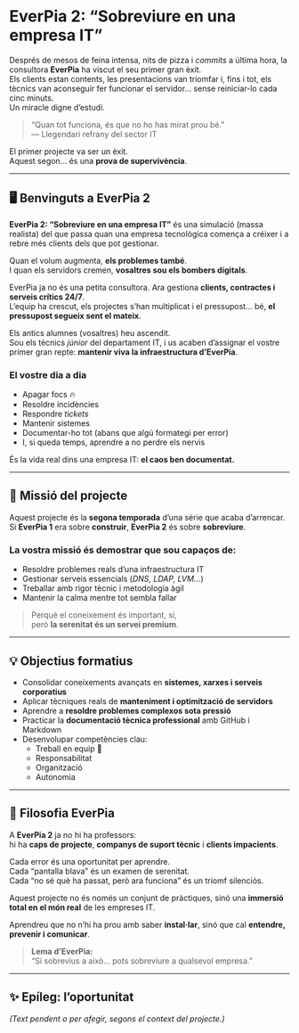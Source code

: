 # EverPia 2: “Sobreviure en una empresa IT”

Després de mesos de feina intensa, nits de pizza i *commits* a última hora, la consultora **EverPia** ha viscut el seu primer gran èxit.  
Els clients estan contents, les presentacions van triomfar i, fins i tot, els tècnics van aconseguir fer funcionar el servidor… sense reiniciar-lo cada cinc minuts.  
Un miracle digne d’estudi.

> “Quan tot funciona, és que no ho has mirat prou bé.”  
> — Llegendari refrany del sector IT

El primer projecte va ser un èxit.  
Aquest segon… és una **prova de supervivència**.

---

## 🖥️ Benvinguts a EverPia 2

**EverPia 2: “Sobreviure en una empresa IT”** és una simulació (massa realista) del que passa quan una empresa tecnològica comença a créixer i a rebre més clients dels que pot gestionar.

Quan el volum augmenta, **els problemes també**.  
I quan els servidors cremen, **vosaltres sou els bombers digitals**.

EverPia ja no és una petita consultora. Ara gestiona **clients, contractes i serveis crítics 24/7**.  
L’equip ha crescut, els projectes s’han multiplicat i el pressupost… bé, **el pressupost segueix sent el mateix**.

Els antics alumnes (vosaltres) heu ascendit.  
Sou els tècnics *júnior* del departament IT, i us acaben d’assignar el vostre primer gran repte: **mantenir viva la infraestructura d’EverPia**.

### El vostre dia a dia

- Apagar focs 🔥  
- Resoldre incidències  
- Respondre *tickets*  
- Mantenir sistemes  
- Documentar-ho tot (abans que algú formategi per error)  
- I, si queda temps, aprendre a no perdre els nervis  

És la vida real dins una empresa IT: **el caos ben documentat.**

---

## 🎯 Missió del projecte

Aquest projecte és la **segona temporada** d’una sèrie que acaba d’arrencar.  
Si **EverPia 1** era sobre **construir**, **EverPia 2** és sobre **sobreviure**.

### La vostra missió és demostrar que sou capaços de:

- Resoldre problemes reals d’una infraestructura IT  
- Gestionar serveis essencials (*DNS, LDAP, LVM…*)  
- Treballar amb rigor tècnic i metodologia àgil  
- Mantenir la calma mentre tot sembla fallar  

> Perquè el coneixement és important, sí,  
> però **la serenitat és un servei premium**.

---

## 💡 Objectius formatius

- Consolidar coneixements avançats en **sistemes, xarxes i serveis corporatius**  
- Aplicar tècniques reals de **manteniment i optimització de servidors**  
- Aprendre a **resoldre problemes complexos sota pressió**  
- Practicar la **documentació tècnica professional** amb GitHub i Markdown  
- Desenvolupar competències clau:
  - Treball en equip 🤝  
  - Responsabilitat  
  - Organització  
  - Autonomia  

---

## 🧩 Filosofia EverPia

A **EverPia 2** ja no hi ha professors:  
hi ha **caps de projecte**, **companys de suport tècnic** i **clients impacients**.

Cada error és una oportunitat per aprendre.  
Cada “pantalla blava” és un examen de serenitat.  
Cada “no sé què ha passat, però ara funciona” és un triomf silenciós.

Aquest projecte no és només un conjunt de pràctiques, sinó una **immersió total en el món real** de les empreses IT.

Aprendreu que no n’hi ha prou amb saber **instal·lar**, sinó que cal **entendre, prevenir i comunicar**.

> **Lema d’EverPia:**  
> “Si sobrevius a això... pots sobreviure a qualsevol empresa.”

---

## ✨ Epíleg: l’oportunitat

*(Text pendent o per afegir, segons el context del projecte.)*
